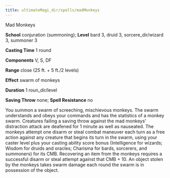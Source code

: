 ```yaml
---
title: ultimateMagi_dir/spells/madMonkeys
---
```

Mad Monkeys

**School** conjuration (summoning); **Level** bard 3, druid 3, sorcere_dir/wizard 3, summoner 3

**Casting Time** 1 round

**Components** V, S, DF

**Range** close (25 ft. + 5 ft./2 levels)

**Effect** swarm of monkeys

**Duration** 1 roun_dir/level

**Saving Throw** none; **Spell Resistance** no

You summon a swarm of screeching, mischievous monkeys. The swarm understands and obeys your commands and has the statistics of a monkey swarm. Creatures failing a saving throw against the mad monkeys' distraction attack are deafened for 1 minute as well as nauseated. The monkeys attempt one disarm or steal combat maneuver each turn as a free action against any creature that begins its turn in the swarm, using your caster level plus your casting ability score bonus (Intelligence for wizards; Wisdom for druids and oracles; Charisma for bards, sorcerers, and summoners) for its CMB. Recovering an item from the monkeys requires a successful disarm or steal attempt against that CMB + 10. An object stolen by the monkeys takes swarm damage each round the swarm is in possession of the object.

